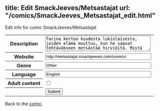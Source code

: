 title: Edit SmackJeeves/Metsastajat
url: "/comics/SmackJeeves_Metsastajat_edit.html"
---
Edit info for comic SmackJeeves/Metsastajat

<form name="comic" action="http://gaepostmail.appspot.com/comic/" method="post">
<table class="comicinfo">
<tr>
<th>Description</th><td><textarea name="description" cols="40" rows="3">Tarina kertoo kuudesta lukiolaisesta, joiden elämä muuttuu, kun he saavat tehtäväkseen metsästää hirviöitä. Mistä ihmeestä hirviöt tulevat? Vain suomeksi (only in finnish)</textarea></td>
</tr>
<tr>
<th>Website</th><td><input type="text" name="url" value="http://metsastajat.smackjeeves.com/comics/" size="40"/></td>
</tr>
<tr>
<th>Genre</th><td><input type="text" name="genre" value="Other" size="40"/></td>
</tr>
<tr>
<th>Language</th><td><input type="text" name="language" value="English" size="40"/></td>
</tr>
<tr>
<th>Adult content</th><td><input type="checkbox" name="adult" value="adult" /></td>
</tr>
<tr>
<th></th><td>
<input type="hidden" name="comic" value="SmackJeeves_Metsastajat" />
<input type="submit" name="submit" value="Submit" />
</td>
</tr>
</table>
</form>

Back to the [comic](SmackJeeves_Metsastajat.html).
